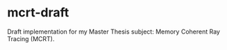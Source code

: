 # mcrt-draft
Draft implementation for my Master Thesis subject: Memory Coherent Ray Tracing (MCRT).

